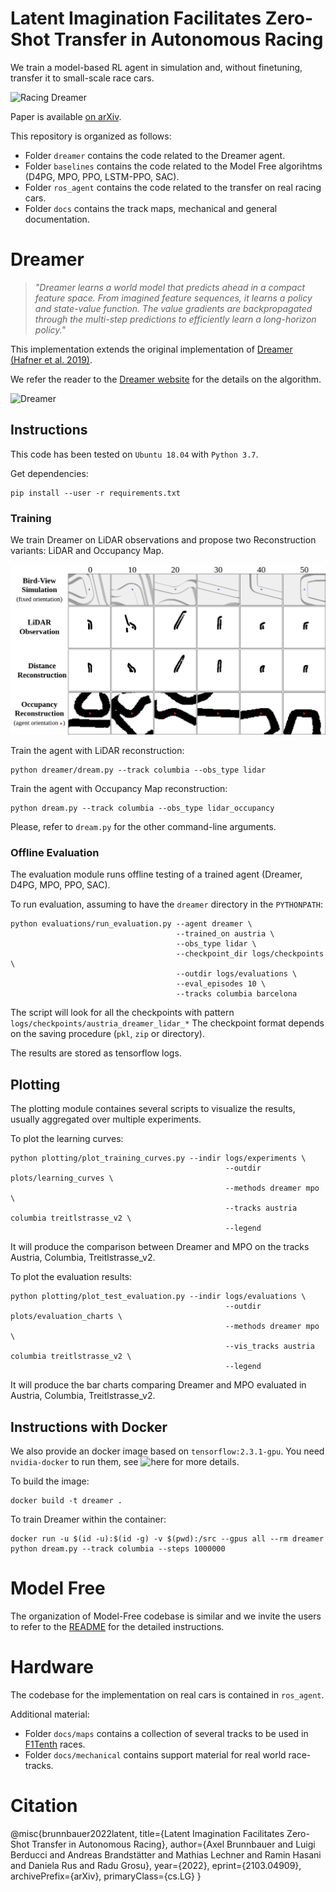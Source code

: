# Latent Imagination Facilitates Zero-Shot Transfer in Autonomous Racing

We train a model-based RL agent in simulation and, without finetuning, transfer it to small-scale race cars.

![Racing Dreamer](docs/readme/treitl_sim2real.gif)

Paper is available [on arXiv](https://arxiv.org/abs/2103.04909).


This repository is organized as follows:
- Folder `dreamer` contains the code related to the Dreamer agent.
- Folder `baselines` contains the code related to the Model Free algorihtms (D4PG, MPO, PPO, LSTM-PPO, SAC).
- Folder `ros_agent` contains the code related to the transfer on real racing cars.
- Folder `docs` contains the track maps, mechanical and general documentation.


# Dreamer

>*"Dreamer learns a world model that predicts ahead in a compact feature space.
From imagined feature sequences, it learns a policy and state-value function.
The value gradients are backpropagated through the multi-step predictions to
efficiently learn a long-horizon policy."*

This implementation extends the original implementation of [Dreamer (Hafner et al. 2019)](https://github.com/danijar/dreamer). 

We refer the reader to the [Dreamer website](https://danijar.com/project/dreamer/) for the details on the algorithm.

![Dreamer](https://imgur.com/JrXC4rh.png)


## Instructions

This code has been tested on `Ubuntu 18.04` with `Python 3.7`.
 
Get dependencies:

```
pip install --user -r requirements.txt
```

### Training

We train Dreamer on LiDAR observations and propose two Reconstruction variants: LiDAR and Occupancy Map.

![Reconstruction Variants](docs/readme/reconstruction_sequences.png)

Train the agent with LiDAR reconstruction:

```
python dreamer/dream.py --track columbia --obs_type lidar
```

Train the agent with Occupancy Map reconstruction:
```
python dream.py --track columbia --obs_type lidar_occupancy
```

Please, refer to `dream.py` for the other command-line arguments.

### Offline Evaluation
The evaluation module runs offline testing of a trained agent (Dreamer, D4PG, MPO, PPO, SAC).

To run evaluation, assuming to have the `dreamer` directory in the `PYTHONPATH`:
```
python evaluations/run_evaluation.py --agent dreamer \
                                     --trained_on austria \
                                     --obs_type lidar \
                                     --checkpoint_dir logs/checkpoints \
                                     --outdir logs/evaluations \
                                     --eval_episodes 10 \
                                     --tracks columbia barcelona 
```
The script will look for all the checkpoints with pattern `logs/checkpoints/austria_dreamer_lidar_*`
The checkpoint format depends on the saving procedure (`pkl`, `zip` or directory).

The results are stored as tensorflow logs.

## Plotting
The plotting module containes several scripts to visualize the results, usually aggregated over multiple experiments.

To plot the learning curves:
```
python plotting/plot_training_curves.py --indir logs/experiments \
                                                --outdir plots/learning_curves \
                                                --methods dreamer mpo \
                                                --tracks austria columbia treitlstrasse_v2 \
                                                --legend
```
It will produce the comparison between Dreamer and MPO on the tracks Austria, Columbia, Treitlstrasse_v2.

To plot the evaluation results:
```
python plotting/plot_test_evaluation.py --indir logs/evaluations \
                                                --outdir plots/evaluation_charts \
                                                --methods dreamer mpo \
                                                --vis_tracks austria columbia treitlstrasse_v2 \
                                                --legend
```
It will produce the bar charts comparing Dreamer and MPO evaluated in Austria, Columbia, Treitlstrasse_v2.


## Instructions with Docker

We also provide an docker image based on `tensorflow:2.3.1-gpu`.
You need `nvidia-docker` to run them, see ![here](https://github.com/NVIDIA/nvidia-docker) for more details.

To build the image:
```  
docker build -t dreamer .
```

To train Dreamer within the container:
```
docker run -u $(id -u):$(id -g) -v $(pwd):/src --gpus all --rm dreamer python dream.py --track columbia --steps 1000000
```


# Model Free

The organization of Model-Free codebase is similar and we invite the users 
to refer to the [README](baselines/README.md) for the detailed instructions.


# Hardware

The codebase for the implementation on real cars is contained in `ros_agent`.

Additional material:
* Folder `docs/maps` contains a collection of several tracks to be used in [F1Tenth](https://f1tenth.org/) races.
* Folder `docs/mechanical` contains support material for real world race-tracks.

# Citation

@misc{brunnbauer2022latent,
      title={Latent Imagination Facilitates Zero-Shot Transfer in Autonomous Racing}, 
      author={Axel Brunnbauer and Luigi Berducci and Andreas Brandstätter and Mathias Lechner and Ramin Hasani and Daniela Rus and Radu Grosu},
      year={2022},
      eprint={2103.04909},
      archivePrefix={arXiv},
      primaryClass={cs.LG}
}
